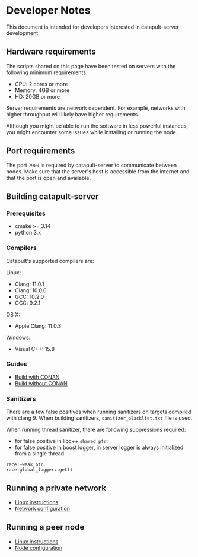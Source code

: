 # Developer Notes

This document is intended for developers interested in catapult-server development.

## Hardware requirements

The scripts shared on this page have been tested on servers with the following minimum requirements.

* CPU: 2 cores or more
* Memory: 4GB or more
* HD: 20GB or more

Server requirements are network dependent.
For example, networks with higher throughput will likely have higher requirements.

Although you might be able to run the software in less powerful instances, you might encounter some issues while installing or running the node.

## Port requirements

The port ``7900`` is required by catapult-server to communicate between nodes.
Make sure that the server's host is accessible from the internet and that the port is open and available.

## Building catapult-server

### Prerequisites

 * cmake >= 3.14
 * python 3.x

### Compilers

Catapult's supported compilers are:

Linux:
 - Clang: 11.0.1
 - Clang: 10.0.0
 - GCC: 10.2.0
 - GCC: 9.2.1

OS X:
 - Apple Clang: 11.0.3

Windows:
 - Visual C++: 15.8

### Guides

 * [Build with CONAN](BUILD-conan.md)
 * [Build without CONAN](BUILD-manual.md)

### Sanitizers

There are a few false positives when running sanitizers on targets
compiled with clang 9.
When building sanitizers, `sanitizer_blacklist.txt` file is used.

When running thread sanitizer, there are following suppressions required:

 * for false positive in libc++ `shared_ptr`:
 * for false positive in boost logger, in server logger is always initialized from a single thread

```
race:~weak_ptr
race:global_logger::get()
```

## Running a private network

* [Linux instructions](RUNNETWORKLIN.md)
* [Network configuration](https://nemtech.github.io/guides/network/configuring-network-properties.html)

## Running a peer node

* [Linux instructions](RUNPEERLIN.md)
* [Node configuration](https://nemtech.github.io/guides/network/configuring-node-properties.html)
